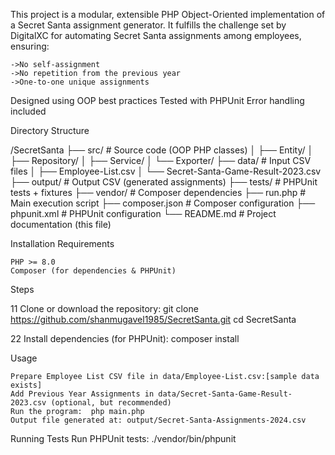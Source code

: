 This project is a modular, extensible PHP Object-Oriented implementation of a Secret Santa assignment generator. It fulfills the challenge set by DigitalXC for automating Secret Santa assignments among employees, ensuring:

    ->No self-assignment
    ->No repetition from the previous year
    ->One-to-one unique assignments

Designed using OOP best practices
Tested with PHPUnit
Error handling included


Directory Structure

/SecretSanta
├── src/                  # Source code (OOP PHP classes)
│   ├── Entity/
│   ├── Repository/
│   ├── Service/
│   └── Exporter/
├── data/                 # Input CSV files
│   ├── Employee-List.csv
│   └── Secret-Santa-Game-Result-2023.csv
├── output/               # Output CSV (generated assignments)
├── tests/                # PHPUnit tests + fixtures
├── vendor/               # Composer dependencies
├── run.php               # Main execution script
├── composer.json         # Composer configuration
├── phpunit.xml           # PHPUnit configuration
└── README.md             # Project documentation (this file)


Installation
Requirements

    PHP >= 8.0
    Composer (for dependencies & PHPUnit)

Steps

1️1 Clone or download the repository:
    git clone https://github.com/shanmugavel1985/SecretSanta.git
    cd SecretSanta

2️2 Install dependencies (for PHPUnit):
    composer install

Usage

    Prepare Employee List CSV file in data/Employee-List.csv:[sample data exists]
    Add Previous Year Assignments in data/Secret-Santa-Game-Result-2023.csv (optional, but recommended)
    Run the program:  php main.php
    Output file generated at: output/Secret-Santa-Assignments-2024.csv

Running Tests
    Run PHPUnit tests:
    ./vendor/bin/phpunit
